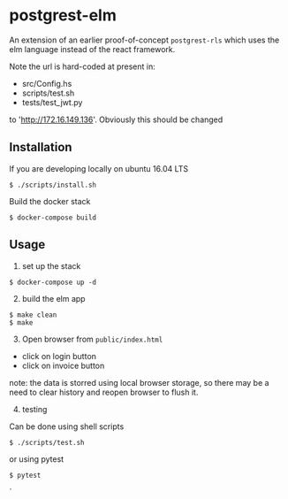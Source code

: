 # postgrest-elm

An extension of an earlier proof-of-concept `postgrest-rls` which uses the elm language instead of the react framework.

Note the url is hard-coded at present in:

- src/Config.hs
- scripts/test.sh
- tests/test_jwt.py

to 'http://172.16.149.136'. Obviously this should be changed

## Installation

If you are developing locally on ubuntu 16.04 LTS

```
$ ./scripts/install.sh
```

Build the docker stack

```
$ docker-compose build
```

## Usage

1. set up the stack

```
$ docker-compose up -d
```

2. build the elm app

```
$ make clean
$ make
```

3. Open browser from `public/index.html`

- click on login button
- click on invoice button

note: the data is storred using local browser storage, so there may be a need to clear history and reopen browser to flush it.

4. testing

Can be done using shell scripts

```
$ ./scripts/test.sh
```

or using pytest

```
$ pytest
```
`
